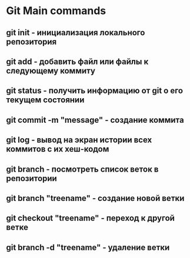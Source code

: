 # Git Main commands

## git init - инициализация локального репозитория

## git add - добавить файл или файлы к следующему коммиту

## git status -  получить информацию от git о его текущем состоянии

## git commit -m "message" - создание коммита

## git log -  вывод на экран истории всех коммитов с их хеш-кодом

## git branch - посмотреть список веток в репозитории

## git branch "treename" - создание новой ветки

## git checkout "treename" - переход к другой ветке

## git branch -d "treename" - удаление ветки
